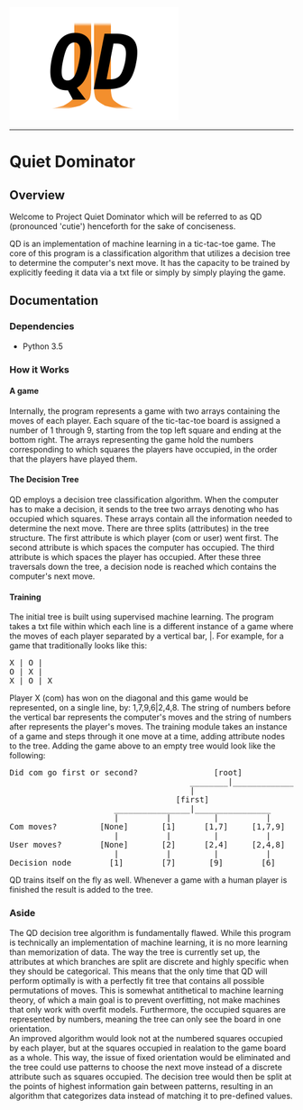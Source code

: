 <img src=https://github.com/kyle2277/Quiet_Dominator/blob/master/QD_logo.png width="300" height="200"></img>
___
# Quiet Dominator
## Overview
Welcome to Project Quiet Dominator which will be referred to as QD (pronounced 'cutie') henceforth for the sake of conciseness.

QD is an implementation of machine learning in a tic-tac-toe game. The core of this program is a classification algorithm that utilizes a decision tree to determine the computer's next move. It has the capacity to be trained by explicitly feeding it data via a txt file or simply by simply playing the game.
## Documentation
### Dependencies
* Python 3.5
### How it Works
#### A game
Internally, the program represents a game with two arrays containing the moves of each player. Each square of the tic-tac-toe board is assigned a number of 1 through 9, starting from the top left square and ending at the bottom right. The arrays representing the game hold the numbers corresponding to which squares the players have occupied, in the order that the players have played them.
#### The Decision Tree
QD employs a decision tree classification algorithm. When the computer has to make a decision, it sends to the tree two arrays denoting who has occupied which squares. These arrays contain all the information needed to determine the next move. There are three splits (attributes) in the tree structure. The first attribute is which player (com or user) went first. The second attribute is which spaces the computer has occupied. The third attribute is which spaces the player has occupied. After these three traversals down the tree, a decision node is reached which contains the computer's next move.
#### Training
The initial tree is built using supervised machine learning. The program takes a txt file within which each line is a different instance of a game where the moves of each player separated by a vertical bar, |. For example, for a game that traditionally looks like this:
<pre>
X | O | 
O | X | 
X | O | X
</pre>
Player X (com) has won on the diagonal and this game would be represented, on a single line, by: 1,7,9,6|2,4,8. The string of numbers before the vertical bar represents the computer's moves and the string of numbers after represents the player's moves. The training module takes an instance of a game and steps through it one move at a time, adding attribute nodes to the tree. Adding the game above to an empty tree would look like the following:
<pre>
Did com go first or second?                [root]
                                      ________|____________________
                                      |                           |
                                   [first]                     [second]
                      ________________|________________
                      |          |         |          |
Com moves?         [None]       [1]      [1,7]     [1,7,9]
                      |          |         |          |
User moves?        [None]       [2]      [2,4]     [2,4,8]
                      |          |         |          |
Decision node        [1]        [7]       [9]        [6]
</pre>
QD trains itself on the fly as well. Whenever a game with a human player is finished the result is added to the tree.
### Aside
The QD decision tree algorithm is fundamentally flawed. While this program is technically an implementation of machine learning, it is no more learning than memorization of data. The way the tree is currently set up, the attributes at which branches are split are discrete and highly specific when they should be categorical. This means that the only time that QD will perform optimally is with a perfectly fit tree that contains all possible permutations of moves. This is somewhat antithetical to machine learning theory, of which a main goal is to prevent overfitting, not make machines that only work with overfit models. Furthermore, the occupied squares are represented by numbers, meaning the tree can only see the board in one orientation.\
An improved algorithm would look not at the numbered squares occupied by each player, but at the squares occupied in realation to the game board as a whole. This way, the issue of fixed orientation would be eliminated and the tree could use patterns to choose the next move instead of a discrete attribute such as squares occupied. The decision tree would then be split at the points of highest information gain between patterns, resulting in an algorithm that categorizes data instead of matching it to pre-defined values.
